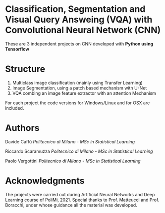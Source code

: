 # Classification, Segmentation and Visual Query Answeing (VQA) with Convolutional Neural Network (CNN)

These are 3 independent projects on CNN developed with **Python using Tensorflow** 

# Structure 

1. Multiclass image classification (mainly using Transfer Learning)
2. Image Segmentation, using a patch based mechanism with U-Net
3. VQA combing an image feature extractor with an attention Mechanism

For each project the code versions for Windows/Linux and for OSX are included.


# Authors
Davide Caffù  *Politecnico di Milano - MSc in Statistical Learning*

Riccardo Scaramuzza   *Politecnico di Milano - MSc in Statistical Learning*

Paolo Vergottini      *Politecnico di Milano - MSc in Statistical Learning*

# Acknowledgments

The projects were carried out during Artificial Neural Networks and Deep Learning course of PoliMi, 2021.
Special thanks to Prof. Matteucci and Prof. Boracchi, under whose guidance all the material was developed.
